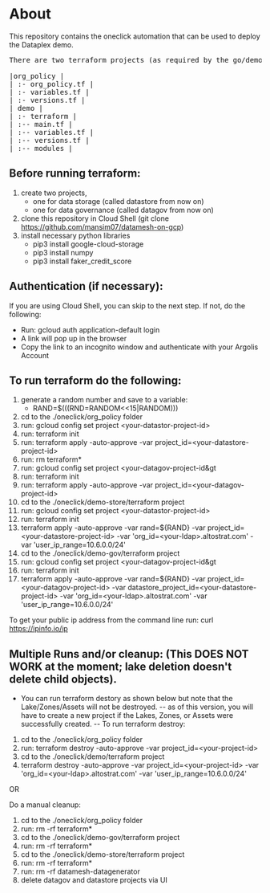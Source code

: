 # About

This repository contains the oneclick automation that can be used to deploy the Dataplex demo.

<pre>
There are two terraform projects (as required by the go/demos format):<BR>
|org_policy | 
| :- org_policy.tf | 
| :- variables.tf |
| :- versions.tf |
| demo |
| :- terraform | 
| :-- main.tf | 
| :-- variables.tf |
| :-- versions.tf |
| :-- modules |
</pre>

## Before running terraform:
1. create two projects, 
    * one for data storage (called datastore from now on)
    * one for data governance (called datagov from now on)
2. clone this repository in Cloud Shell (git clone https://github.com/mansim07/datamesh-on-gcp)
3. install necessary python libraries
    * pip3 install google-cloud-storage
    * pip3 install numpy
    * pip3 install faker_credit_score 

## Authentication (if necessary):
If you are using Cloud Shell, you can skip to the next step.  If not, do the following:

- Run: gcloud auth application-default login
- A link will pop up in the browser
- Copy the link to an incognito window and authenticate with your Argolis Account


## To run terraform do the following:

1. generate a random number and save to a variable:
    * RAND=$(((RND=RANDOM<<15|RANDOM)))
2. cd to the ./oneclick/org_policy folder
3. run: gcloud config set project &lt;your-datastor-project-id&gt;
4. run: terraform init
5. run:  terraform apply -auto-approve -var project_id=&lt;your-datastore-project-id&gt;
6. run: rm terraform*
7. run: gcloud config set project &lt;your-datagov-project-id&gt
8. run: terraform init
9. run:  terraform apply -auto-approve -var project_id=&lt;your-datagov-project-id&gt;
10. cd to the ./oneclick/demo-store/terraform project
11. run: gcloud config set project &lt;your-datastor-project-id&gt;
12. run: terraform init
13. terraform apply -auto-approve -var rand=${RAND} -var project_id=&lt;your-datastore-project-id&gt;  -var 'org_id=&lt;your-ldap&gt;.altostrat.com' -var 'user_ip_range=10.6.0.0/24'
14. cd to the ./oneclick/demo-gov/terraform project
15. run: gcloud config set project &lt;your-datagov-project-id&gt
16. run: terraform init
17. terraform apply -auto-approve -var rand=${RAND} -var project_id=&lt;your-datagov-project-id&gt; -var datastore_project_id=&lt;your-datastore-project-id&gt; -var 'org_id=&lt;your-ldap&gt;.altostrat.com' -var 'user_ip_range=10.6.0.0/24'


To get your public ip address from the command line run: curl https://ipinfo.io/ip

## Multiple Runs and/or cleanup: (This DOES NOT WORK at the moment; lake deletion doesn't delete child objects).

- You can run terraform destory as shown below but note that the Lake/Zones/Assets will not be destroyed.
-- as of this version, you will have to create a new project if the Lakes, Zones, or Assets were successfully created.
-- To run terraform destroy: 
1. cd to the ./oneclick/org_policy folder
2. run:  terraform destroy -auto-approve -var project_id=&lt;your-project-id&gt;
3. cd to the ./oneclick/demo/terraform project
4. terraform destroy -auto-approve -var project_id=&lt;your-project-id&gt; -var 'org_id=&lt;your-ldap&gt;.altostrat.com' -var 'user_ip_range=10.6.0.0/24'

OR

Do a manual cleanup:
1. cd to the ./oneclick/org_policy folder
2. run:  rm -rf terraform*
3. cd to the ./oneclick/demo-gov/terraform project
4. run:  rm -rf terraform*
5. cd to the ./oneclick/demo-store/terraform project
6. run:  rm -rf terraform*
7. run:  rm -rf datamesh-datagenerator
8. delete datagov and datastore projects via UI



